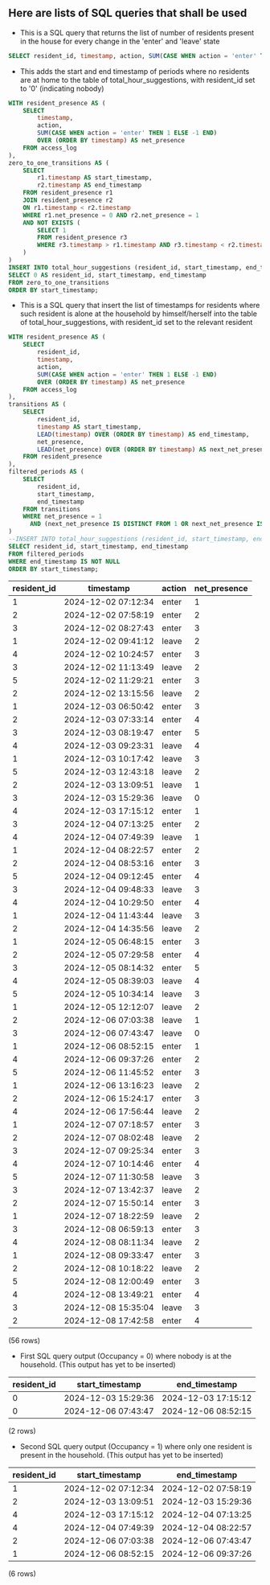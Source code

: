 ## Here are lists of SQL queries that shall be used

- This is a SQL query that returns the list of number of residents present in the house for every change in the 'enter' and 'leave' state
```sql
SELECT resident_id, timestamp, action, SUM(CASE WHEN action = 'enter' THEN 1 ELSE -1 END) OVER (ORDER BY timestamp) AS net_presence FROM access_log;
```

- This adds the start and end timestamp of periods where no residents are at home to the table of total_hour_suggestions, with resident_id set to '0' (indicating nobody)
```sql
WITH resident_presence AS (
    SELECT 
        timestamp, 
        action, 
        SUM(CASE WHEN action = 'enter' THEN 1 ELSE -1 END) 
        OVER (ORDER BY timestamp) AS net_presence
    FROM access_log
),
zero_to_one_transitions AS (
    SELECT 
        r1.timestamp AS start_timestamp, 
        r2.timestamp AS end_timestamp
    FROM resident_presence r1
    JOIN resident_presence r2
    ON r1.timestamp < r2.timestamp
    WHERE r1.net_presence = 0 AND r2.net_presence = 1
    AND NOT EXISTS (
        SELECT 1 
        FROM resident_presence r3
        WHERE r3.timestamp > r1.timestamp AND r3.timestamp < r2.timestamp AND r3.net_presence != 0
    )
)
INSERT INTO total_hour_suggestions (resident_id, start_timestamp, end_timestamp)
SELECT 0 AS resident_id, start_timestamp, end_timestamp
FROM zero_to_one_transitions
ORDER BY start_timestamp;
```

- This is a SQL query that insert the list of timestamps for residents where such resident is alone at the household by himself/herself into the table of total_hour_suggestions, with resident_id set to the relevant resident
```sql
WITH resident_presence AS (
    SELECT 
        resident_id, 
        timestamp, 
        action, 
        SUM(CASE WHEN action = 'enter' THEN 1 ELSE -1 END) 
        OVER (ORDER BY timestamp) AS net_presence
    FROM access_log
),
transitions AS (
    SELECT 
        resident_id, 
        timestamp AS start_timestamp, 
        LEAD(timestamp) OVER (ORDER BY timestamp) AS end_timestamp,
        net_presence,
        LEAD(net_presence) OVER (ORDER BY timestamp) AS next_net_presence
    FROM resident_presence
),
filtered_periods AS (
    SELECT 
        resident_id, 
        start_timestamp, 
        end_timestamp
    FROM transitions
    WHERE net_presence = 1 
      AND (next_net_presence IS DISTINCT FROM 1 OR next_net_presence IS NULL)
)
--INSERT INTO total_hour_suggestions (resident_id, start_timestamp, end_timestamp)
SELECT resident_id, start_timestamp, end_timestamp
FROM filtered_periods
WHERE end_timestamp IS NOT NULL
ORDER BY start_timestamp;
```

| resident_id |      timestamp      | action | net_presence |
|-------------|---------------------|--------|--------------|
|      1      | 2024-12-02 07:12:34 | enter  |      1       |
|      2      | 2024-12-02 07:58:19 | enter  |      2       |
|      3      | 2024-12-02 08:27:43 | enter  |      3       |
|      1      | 2024-12-02 09:41:12 | leave  |      2       |
|      4      | 2024-12-02 10:24:57 | enter  |      3       |
|      3      | 2024-12-02 11:13:49 | leave  |      2       |
|      5      | 2024-12-02 11:29:21 | enter  |      3       |
|      2      | 2024-12-02 13:15:56 | leave  |      2       |
|      1      | 2024-12-03 06:50:42 | enter  |      3       |
|      2      | 2024-12-03 07:33:14 | enter  |      4       |
|      3      | 2024-12-03 08:19:47 | enter  |      5       |
|      4      | 2024-12-03 09:23:31 | leave  |      4       |
|      1      | 2024-12-03 10:17:42 | leave  |      3       |
|      5      | 2024-12-03 12:43:18 | leave  |      2       |
|      2      | 2024-12-03 13:09:51 | leave  |      1       |
|      3      | 2024-12-03 15:29:36 | leave  |      0       |
|      4      | 2024-12-03 17:15:12 | enter  |      1       |
|      3      | 2024-12-04 07:13:25 | enter  |      2       |
|      4      | 2024-12-04 07:49:39 | leave  |      1       |
|      1      | 2024-12-04 08:22:57 | enter  |      2       |
|      2      | 2024-12-04 08:53:16 | enter  |      3       |
|      5      | 2024-12-04 09:12:45 | enter  |      4       |
|      3      | 2024-12-04 09:48:33 | leave  |      3       |
|      4      | 2024-12-04 10:29:50 | enter  |      4       |
|      1      | 2024-12-04 11:43:44 | leave  |      3       |
|      2      | 2024-12-04 14:35:56 | leave  |      2       |
|      1      | 2024-12-05 06:48:15 | enter  |      3       |
|      2      | 2024-12-05 07:29:58 | enter  |      4       |
|      3      | 2024-12-05 08:14:32 | enter  |      5       |
|      4      | 2024-12-05 08:39:03 | leave  |      4       |
|      5      | 2024-12-05 10:34:14 | leave  |      3       |
|      1      | 2024-12-05 12:12:07 | leave  |      2       |
|      2      | 2024-12-06 07:03:38 | leave  |      1       |
|      3      | 2024-12-06 07:43:47 | leave  |      0       |
|      1      | 2024-12-06 08:52:15 | enter  |      1       |
|      4      | 2024-12-06 09:37:26 | enter  |      2       |
|      5      | 2024-12-06 11:45:52 | enter  |      3       |
|      1      | 2024-12-06 13:16:23 | leave  |      2       |
|      2      | 2024-12-06 15:24:17 | enter  |      3       |
|      4      | 2024-12-06 17:56:44 | leave  |      2       |
|      1      | 2024-12-07 07:18:57 | enter  |      3       |
|      2      | 2024-12-07 08:02:48 | leave  |      2       |
|      3      | 2024-12-07 09:25:34 | enter  |      3       |
|      4      | 2024-12-07 10:14:46 | enter  |      4       |
|      5      | 2024-12-07 11:30:58 | leave  |      3       |
|      3      | 2024-12-07 13:42:37 | leave  |      2       |
|      2      | 2024-12-07 15:50:14 | enter  |      3       |
|      1      | 2024-12-07 18:22:59 | leave  |      2       |
|      3      | 2024-12-08 06:59:13 | enter  |      3       |
|      4      | 2024-12-08 08:11:34 | leave  |      2       |
|      1      | 2024-12-08 09:33:47 | enter  |      3       |
|      2      | 2024-12-08 10:18:22 | leave  |      2       |
|      5      | 2024-12-08 12:00:49 | enter  |      3       |
|      4      | 2024-12-08 13:49:21 | enter  |      4       |
|      3      | 2024-12-08 15:35:04 | leave  |      3       |
|      2      | 2024-12-08 17:42:58 | enter  |      4       |
(56 rows)

- First SQL query output (Occupancy = 0) where nobody is at the household. (This output has yet to be inserted)

| resident_id |   start_timestamp    |     end_timestamp    |
|-------------|----------------------|----------------------|
|      0      | 2024-12-03 15:29:36 | 2024-12-03 17:15:12   |
|      0      | 2024-12-06 07:43:47 | 2024-12-06 08:52:15   |
(2 rows)

- Second SQL query output (Occupancy = 1) where only one resident is present in the household. (This output has yet to be inserted)

| resident_id |   start_timestamp    |     end_timestamp    |
|-------------|----------------------|----------------------|
|      1      | 2024-12-02 07:12:34 | 2024-12-02 07:58:19   |
|      2      | 2024-12-03 13:09:51 | 2024-12-03 15:29:36   |
|      4      | 2024-12-03 17:15:12 | 2024-12-04 07:13:25   |
|      4      | 2024-12-04 07:49:39 | 2024-12-04 08:22:57   |
|      2      | 2024-12-06 07:03:38 | 2024-12-06 07:43:47   |
|      1      | 2024-12-06 08:52:15 | 2024-12-06 09:37:26   |
(6 rows)